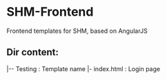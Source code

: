 # SHM-Frontend
Frontend templates for SHM, based on AngularJS
## Dir content:
|-- Testing : Template name
|- index.html : Login page
